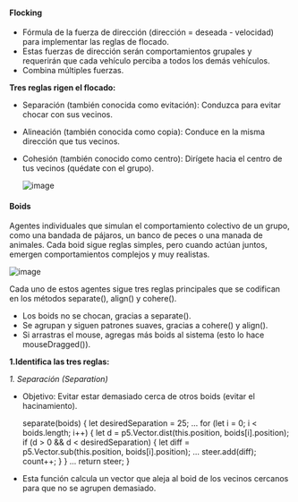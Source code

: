 #### Flocking
- Fórmula de la fuerza de dirección (dirección = deseada - velocidad) para implementar las reglas de flocado.
- Estas fuerzas de dirección serán comportamientos grupales y requerirán que cada vehículo perciba a todos los demás vehículos.
- Combina  múltiples fuerzas.

**Tres reglas rigen el flocado:**
- Separación (también conocida como evitación): Conduzca para evitar chocar con sus vecinos.
- Alineación (también conocida como copia): Conduce en la misma dirección que tus vecinos.
- Cohesión (también conocido como centro): Dirígete hacia el centro de tus vecinos (quédate con el grupo).

  ![image](https://github.com/user-attachments/assets/c807d9d1-3b8e-4f4c-ae74-90744ae00534)

#### Boids 

Agentes individuales que simulan el comportamiento colectivo de un grupo, como una bandada de pájaros, un banco de peces o una manada de animales. Cada boid sigue reglas simples, pero cuando actúan juntos, emergen comportamientos complejos y muy realistas.

![image](https://github.com/user-attachments/assets/5435284b-d726-4fd3-a4bb-a7f96a05c86c)

Cada uno de estos agentes sigue tres reglas principales que se codifican en los métodos separate(), align() y cohere().
- Los boids no se chocan, gracias a separate().
- Se agrupan y siguen patrones suaves, gracias a cohere() y align().
- Si arrastras el mouse, agregas más boids al sistema (esto lo hace mouseDragged()).

**1.Identifica las tres reglas:**

*1. Separación (Separation)*
- Objetivo: Evitar estar demasiado cerca de otros boids (evitar el hacinamiento).

  separate(boids) {
  let desiredSeparation = 25;
  ...
  for (let i = 0; i < boids.length; i++) {
    let d = p5.Vector.dist(this.position, boids[i].position);
    if (d > 0 && d < desiredSeparation) {
      let diff = p5.Vector.sub(this.position, boids[i].position);
      ...
      steer.add(diff);
      count++;
    }
  }
  ...
  return steer;
}
- Esta función calcula un vector que aleja al boid de los vecinos cercanos para que no se agrupen demasiado.
